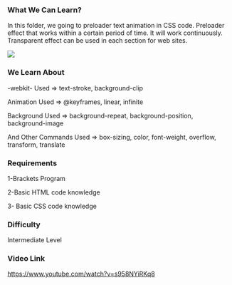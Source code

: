 
### What We Can Learn?

In this folder, we going to preloader text animation  in CSS code.  Preloader  effect that works within a certain period of time. 
It will work continuously. Transparent effect can be used in each section for web sites.

<img src="https://preview.ibb.co/ihO7Bw/textt.jpg">

### We Learn About
-webkit- 
Used =>  text-stroke,  background-clip

Animation
Used =>  @keyframes, linear,  infinite

Background
Used =>  background-repeat,  background-position,  background-image

And Other Commands
Used => box-sizing, color, font-weight, overflow,  transform, translate

### Requirements

1-Brackets Program 

2-Basic HTML code knowledge 

3- Basic CSS code knowledge

### Difficulty

Intermediate Level

### Video Link
https://www.youtube.com/watch?v=s958NYiRKq8

